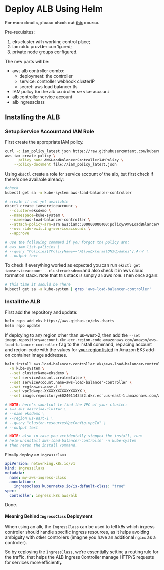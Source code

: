 # Deploy ALB Using Helm

For more details, please check out [this](https://www.udemy.com/course/aws-eks-kubernetes-masterclass-devops-microservices/)
course.

Pre-requisites:

1. eks cluster with working control place;
2. iam oidc provider configured;
3. private node groups configured.

The new parts will be:

- aws alb controller combo:
  - deployment: the controller
  - service: controller webhook clusterIP
  - secret: aws load balancer tls
- IAM policy for the alb controller service account
- alb controller service account
- alb ingressclass

## Installing the ALB

### Setup Service Account and IAM Role

First create the appropriate IAM policy:

```bash
curl -o iam_policy_latest.json https://raw.githubusercontent.com/kubernetes-sigs/aws-load-balancer-controller/main/docs/install/iam_policy.json
aws iam create-policy \
    --policy-name AWSLoadBalancerControllerIAMPolicy \
    --policy-document file://iam_policy_latest.json
```

Using `eksctl` create a role for service account of the alb, but first
check if there's one available already:

```bash
#check
kubectl get sa -n kube-system aws-load-balancer-controller
```

```bash
# create if not yet available
eksctl create iamserviceaccount \
  --cluster=eksdemo \
  --namespace=kube-system \
  --name=aws-load-balancer-controller \
  --attach-policy-arn=arn:aws:iam::000000000000:policy/AWSLoadBalancerControllerIAMPolicy \
  --override-existing-serviceaccounts \
  --approve

# use the following command if you forgot the policy arn:
# aws iam list-policies \
# --query "Policies[?PolicyName=='AllowExternalDNSUpdates'].Arn" \
# --output text
```

To check if everything worked as expected you can run
`eksctl get iamserviceaccount --cluster=eksdemo` and also check it in
aws cloud formation stack. Note that this stack is simply an aws role.
Then once again:

```bash
# this time it should be there
kubectl get sa -n kube-system | grep 'aws-load-balancer-controller'
```

### Install the ALB

First add the repository and update:

```bash
helm repo add eks https://aws.github.io/eks-charts
helm repo update
```

If deploying to any region other than us-west-2, then add the
`--set image.repository=account.dkr.ecr.region-code.amazonaws.com/amazon/aws-load-balancer-controller`
flag to the install command, replacing account and region-code with the values
for [your region listed](https://docs.aws.amazon.com/eks/latest/userguide/add-ons-images.html)
in Amazon EKS add-on container image addresses.

```bash
helm install aws-load-balancer-controller eks/aws-load-balancer-controller \
  -n kube-system \
  --set clusterName=eksdemo \
  --set serviceAccount.create=false \
  --set serviceAccount.name=aws-load-balancer-controller \
  --set region=us-east-1 \
  --set vpcId=vpc-XXXXXXXXXXXXXXXXX \
  --set image.repository=602401143452.dkr.ecr.us-east-1.amazonaws.com/amazon/aws-load-balancer-controller

# NOTE: here's shortcut to find the VPC of your cluster:
# aws eks describe-cluster \
# --name eksdemo \
# --region us-east-1 \
# --query "cluster.resourcesVpcConfig.vpcId" \
# --output text

# NOTE: also in case you accidentally stopped the install, run:
# helm uninstall aws-load-balancer-controller -n kube-system
# then rerun the install command.
```

Finally deploy an `IngressClass`.

```yaml
apiVersion: networking.k8s.io/v1
kind: IngressClass
metadata:
  name: my-aws-ingress-class
  annotations:
    ingressclass.kubernetes.io/is-default-class: "true"
spec:
  controller: ingress.k8s.aws/alb
```

Done.

#### Meaning Behind `IngressClass` Deployment

When using an alb, the `IngressClass` can be used to tell k8s which ingress
controller should handle specific ingress resources, as it helps avoiding
ambiguity with other controllers (imagine you have an additional `nginx`
as a controller).

So by deploying the `IngressClass`, we're essentially setting a routing rule
for the traffic, that helps the ALB Ingress Controller manage HTTP/S requests
for services more efficiently.
